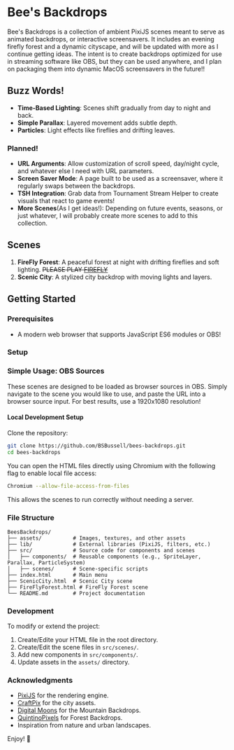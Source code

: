# Bee's Backdrops

Bee's Backdrops is a collection of ambient PixiJS scenes meant to serve as animated backdrops, or interactive screensavers. It includes an evening firefly forest and a dynamic cityscape, and will be updated with more as I continue getting ideas. The intent is to create backdrops optimized for use in streaming software like OBS, but they can be used anywhere, and I plan on packaging them into dynamic MacOS screensavers in the future!!

## Buzz Words!

- **Time-Based Lighting**: Scenes shift gradually from day to night and back.
- **Simple Parallax**: Layered movement adds subtle depth.
- **Particles**: Light effects like fireflies and drifting leaves.

### Planned!

- **URL Arguments**: Allow customization of scroll speed, day/night cycle, and whatever else I need with URL parameters.
- **Screen Saver Mode**: A page built to be used as a screensaver, where it regularly swaps between the backdrops.
- **TSH Integration**: Grab data from Tournament Stream Helper to create visuals that react to game events!
- **More Scenes**(As I get ideas!): Depending on future events, seasons, or just whatever, I will probably create more scenes to add to this collection.

## Scenes

1. **FireFly Forest**: A peaceful forest at night with drifting fireflies and soft lighting. ~~PLEASE PLAY [FIREFLY](https://bbussell.com/firefly)~~
2. **Scenic City**: A stylized city backdrop with moving lights and layers.

## Getting Started

### Prerequisites

- A modern web browser that supports JavaScript ES6 modules or OBS!

### Setup

### Simple Usage: OBS Sources
These scenes are designed to be loaded as browser sources in OBS. Simply navigate to the scene you would like to use, and paste the URL into a browser source input. For best results, use a 1920x1080 resolution!

#### Local Development Setup
Clone the repository:
   ```bash
   git clone https://github.com/BSBussell/bees-backdrops.git
   cd bees-backdrops
   ```
You can open the HTML files directly using Chromium with the following flag to enable local file access:
```bash
Chromium --allow-file-access-from-files
```
This allows the scenes to run correctly without needing a server.

### File Structure

```
BeesBackdrops/
├── assets/          # Images, textures, and other assets
├── lib/             # External libraries (PixiJS, filters, etc.)
├── src/             # Source code for components and scenes
│   ├── components/  # Reusable components (e.g., SpriteLayer, Parallax, ParticleSystem)
│   ├── scenes/      # Scene-specific scripts
├── index.html       # Main menu
├── ScenicCity.html  # Scenic City scene
├── FireFlyForest.html # FireFly Forest scene
└── README.md        # Project documentation
```

### Development

To modify or extend the project:

1. Create/Edite your HTML file in the root directory.
2. Create/Edit the scene files in `src/scenes/`.
3. Add new components in `src/components/`.
4. Update assets in the `assets/` directory.

### Acknowledgments

- [PixiJS](https://pixijs.com/) for the rendering engine.
- [CraftPix](https://craftpix.net/) for the city assets.
- [Digital Moons](https://digitalmoons.itch.io/) for the Mountain Backdrops.
- [QuintinoPixels](https://quintino-pixels.itch.io/) for Forest Backdrops.
- Inspiration from nature and urban landscapes.

Enjoy! 🐝
